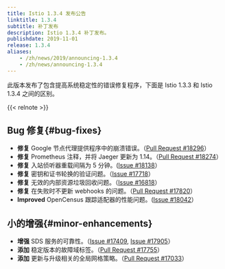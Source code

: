 ```yaml
---
title: Istio 1.3.4 发布公告
linktitle: 1.3.4
subtitle: 补丁发布
description: Istio 1.3.4 补丁发布。
publishdate: 2019-11-01
release: 1.3.4
aliases:
    - /zh/news/2019/announcing-1.3.4
    - /zh/news/announcing-1.3.4
---
```


此版本发布了包含提高系统稳定性的错误修复程序，下面是 Istio 1.3.3 和 Istio 1.3.4 之间的区别。

{{< relnote >}}

## Bug 修复{#bug-fixes}

- **修复** Google 节点代理提供程序中的崩溃错误。（[Pull Request #18296](https://github.com/istio/istio/pull/18260)）
- **修复** Prometheus 注释，并将 Jaeger 更新为 1.14。（[Pull Request #18274](https://github.com/istio/istio/pull/18274)）
- **修复** 入站侦听器重载间隔为 5 分钟。([Issue #18138](https://github.com/istio/istio/issues/18088)）
- **修复** 密钥和证书轮换的验证问题。（[Issue #17718](https://github.com/istio/istio/issues/17718)）
- **修复** 无效的内部资源垃圾回收问题。（[Issue #16818](https://github.com/istio/istio/issues/16818)）
- **修复** 在失败时不更新 webhooks 的问题。（[Pull Request #17820](https://github.com/istio/istio/pull/17820)）
- **Improved** OpenCensus 跟踪适配器的性能问题。([Issue #18042](https://github.com/istio/istio/issues/18042)）

## 小的增强{#minor-enhancements}

- **增强** SDS 服务的可靠性。（[Issue #17409](https://github.com/istio/istio/issues/17409), [Issue #17905](https://github.com/istio/istio/issues/17905)）
- **添加** 稳定版本的故障域标签。（[Pull Request #17755](https://github.com/istio/istio/pull/17755)）
- **添加** 更新与升级相关的全局网格策略。（[Pull Request #17033](https://github.com/istio/istio/pull/17033)）
